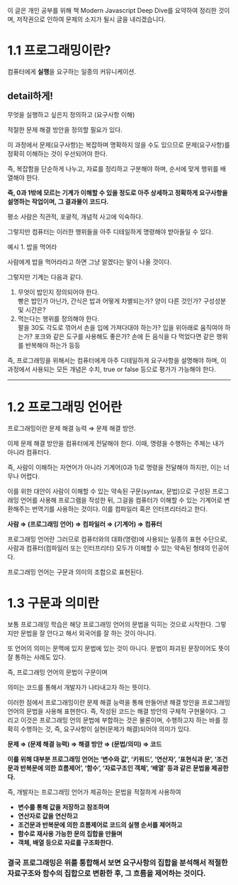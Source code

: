 이 글은 개인 공부를 위해 책 Modern Javascript Deep Dive를 요약하여 정리한 것이며, 저작권으로 인하여 문제의 소지가 될시 글을 내리겠습니다.

# 1.1 프로그래밍이란?

컴퓨터에게 **실행**을 요구하는 일종의 커뮤니케이션.

## detail하게!

무엇을 실행하고 싶은지 정의하고 (요구사항 이해)

적절한 문제 해결 방안을 정의할 필요가 있다.

이 과정에서 문제(요구사항)는 복잡하며 명확하지 않을 수도 있으므로 문제(요구사항)를 정확히 이해하는 것이 우선되어야 한다.

즉, 복잡함을 단순하게 나누고, 자료를 정리하고 구분해야 하며, 순서에 맞게 행위를 배열해야 한다.

**즉, 0과 1밖에 모르는 기계가 이해할 수 있을 정도로 아주 상세하고 정확하게 요구사항을 설명하는 작업이며, 그 결과물이 코드다.**

평소 사람은 직관적, 포괄적, 개념적 사고에 익숙하다.

그렇지만 컴퓨터는 이러한 행위들을 아주 디테일하게 명령해야 받아들일 수 있다.

예시 1. 밥을 먹어라

사람에게 밥을 먹어라라고 하면 그냥 알겠다는 말이 나올 것이다.

그렇지만 기계는 다음과 같다.

1. 무엇이 밥인지 정의되어야 한다.  
   빵은 밥인가 아닌가, 간식은 밥과 어떻게 차별되는가? 양이 다른 것인가? 구성성분 및 시간은?
2. 먹는다는 행위를 정의해야 한다.  
   팔을 30도 각도로 꺾어서 손을 입에 가져다대야 하는가? 입을 위아래로 움직여야 하는가? 포크와 같은 도구를 사용해도 좋은가? 손에 든 음식을 다 먹었다면 같은 행위를 반복해야 하는가 등등

즉, 프로그래밍을 위해서는 컴퓨터에게 아주 디테일하게 요구사항을 설명해야 하며, 이 과정에서 사용되는 모든 개념은 수치, true or false 등으로 평가가 가능해야 한다.

---

# 1.2 프로그래밍 언어란

프로그래밍이란 문제 해결 능력 ⇒ 문제 해결 방안.

이제 문제 해결 방안을 컴퓨터에게 전달해야 한다. 이때, 명령을 수행하는 주체는 내가 아니라 컴퓨터다.

즉, 사람이 이해하는 자연어가 아니라 기계어(0과 1)로 명령을 전달해야 하지만, 이는 너무나 어렵다.

이를 위한 대안이 사람이 이해할 수 있는 약속된 구문(syntax, 문법)으로 구성된 프로그래밍 언어를 사용해 프로그램을 작성한 뒤, 그걸을 컴퓨터가 이해할 수 있는 기계어로 변환해주는 번역기를 사용하는 것이다. 이를 컴파일러 혹은 인터프리터라고 한다.

**사람 ⇒ (프로그래밍 언어) ⇒ 컴파일러 ⇒ (기계어) ⇒ 컴퓨터**

프로그래밍 언어란 그러므로 컴퓨터와의 대화(명령)에 사용되는 일종의 표현 수단으로, 사람과 컴퓨터(컴파일러 또는 인터프리터) 모두가 이해할 수 있는 약속된 형태의 인공어다.

프로그래밍 언어는 구문과 의미의 조합으로 표현된다.

# 1.3 구문과 의미란

보통 프로그래밍 학습은 해당 프로그래밍 언어의 문법을 익히는 것으로 시작한다. 그렇지만 문법을 잘 안다고 해서 외국어를 잘 하는 것이 아니다.

또 언어의 의미는 문맥에 있지 문법에 있는 것이 아니다. 문법이 파괴된 문장이어도 뜻이 잘 통하는 사례도 있다.

즉, 프로그래밍 언어의 문법이 구문이며

의미는 코드를 통해서 개발자가 나타내고자 하는 뜻이다.

이러한 점에서 프로그래밍이란 문제 해결 능력을 통해 만들어낸 해결 방안을 프로그래밍 언어의 문법을 사용해 표현한다. 즉, 작성된 코드는 해결 방안의 구체적 구현물이다. 그리고 이것은 프로그래밍 언의 문법에 부합하는 것은 물론이며, 수행하고자 하는 바를 정확히 수행하는 것, 즉, 요구사항이 실현(문제가 해결)되어야 의미가 있다.

**문제 ⇒ (문제 해결 능력) ⇒ 해결 방안 ⇒ (문법/의미) ⇒ 코드**

**이를 위해 대부분 프로그래밍 언어는 ‘변수와 값’, ‘키워드’, ‘연산자’, ‘표현식과 문’, ‘조건문과 반복문에 의한 흐름제어’, ‘함수’, ‘자료구조인 객체’, ‘배열’ 등과 같은 문법을 제공한다.**

즉, 개발자는 프로그래밍 언어가 제공하는 문법을 적절하게 사용하여

- **변수를 통해 값을 저장하고 참조하며**
- **연산자로 값을 연산하고**
- **조건문과 반복문에 의한 흐름제어로 코드의 실행 순서를 제어하고**
- **함수로 재사용 가능한 문의 집합을 만들며**
- **객체, 배열 등으로 자료를 구조화한다.**

### 결국 프로그래밍은 위를 통합해서 보면 요구사항의 집합을 분석해서 적절한 자료구조와 함수의 집합으로 변환한 후, 그 흐름을 제어하는 것이다.
